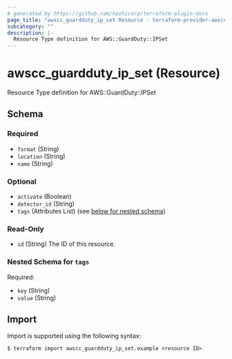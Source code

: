 ```yaml
---
# generated by https://github.com/hashicorp/terraform-plugin-docs
page_title: "awscc_guardduty_ip_set Resource - terraform-provider-awscc"
subcategory: ""
description: |-
  Resource Type definition for AWS::GuardDuty::IPSet
---
```


# awscc_guardduty_ip_set (Resource)

Resource Type definition for AWS::GuardDuty::IPSet



<!-- schema generated by tfplugindocs -->
## Schema

### Required

- `format` (String)
- `location` (String)
- `name` (String)

### Optional

- `activate` (Boolean)
- `detector_id` (String)
- `tags` (Attributes List) (see [below for nested schema](#nestedatt--tags))

### Read-Only

- `id` (String) The ID of this resource.

<a id="nestedatt--tags"></a>
### Nested Schema for `tags`

Required:

- `key` (String)
- `value` (String)

## Import

Import is supported using the following syntax:

```shell
$ terraform import awscc_guardduty_ip_set.example <resource ID>
```
